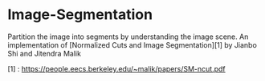 # Image-Segmentation
Partition the image into segments by understanding the image scene. An implementation of [Normalized Cuts and Image Segmentation][1] by Jianbo Shi and Jitendra Malik

[1] : https://people.eecs.berkeley.edu/~malik/papers/SM-ncut.pdf
